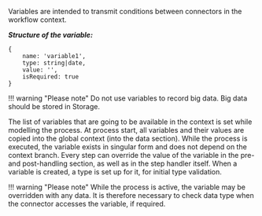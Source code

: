 Variables are intended to transmit conditions between connectors in the 
workflow context.

***Structure of the variable:***
```
{
    name: 'variable1',
    type: string|date,
    value: '',
    isRequired: true
}
```

!!! warning "Please note" 
    Do not use variables to record big data. Big data should be stored in 
    Storage. 

The list of variables that are going to be available in the context is 
set while modelling the process. At process start, all variables and their 
values are copied into the global context (into the data section). While 
the process is executed, the variable exists in singular form and does not 
depend on the context branch. Every step can override the value of the 
variable in the pre- and post-handling section, as well as in the step 
handler itself. When a variable is created, a type is set up for it, for 
initial type validation.

!!! warning "Please note" 
    While the process is active, the variable may be overridden with any 
    data. It is therefore necessary to check data type when the connector 
    accesses the variable, if required.
